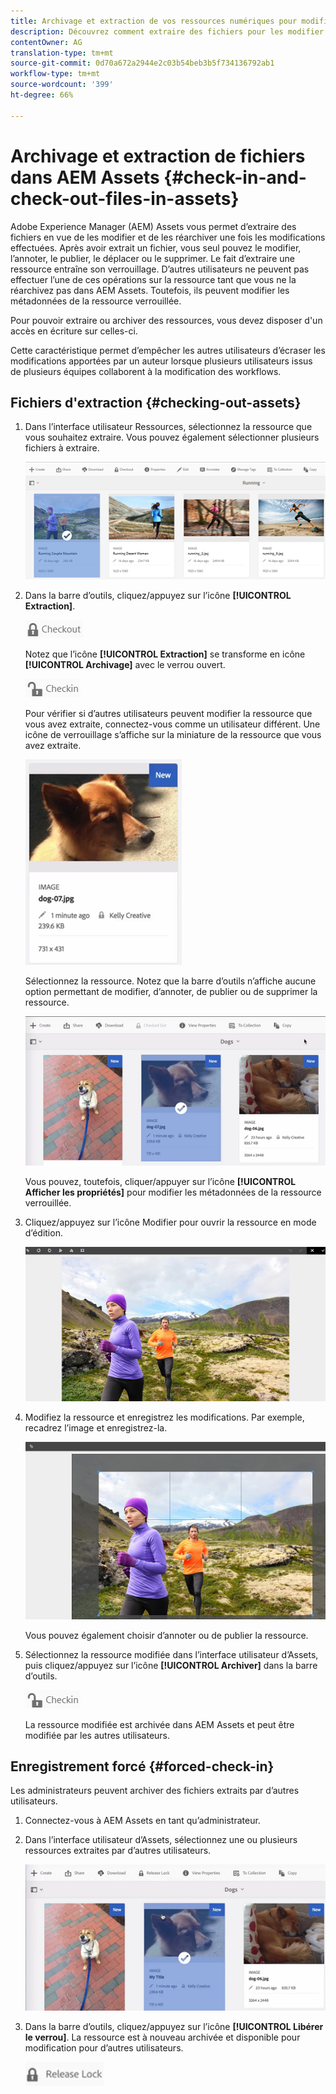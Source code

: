 ```yaml
---
title: Archivage et extraction de vos ressources numériques pour modification
description: Découvrez comment extraire des fichiers pour les modifier et les réarchiver une fois les modifications terminées.
contentOwner: AG
translation-type: tm+mt
source-git-commit: 0d70a672a2944e2c03b54beb3b5f734136792ab1
workflow-type: tm+mt
source-wordcount: '399'
ht-degree: 66%

---
```



# Archivage et extraction de fichiers dans AEM Assets {#check-in-and-check-out-files-in-assets}

Adobe Experience Manager (AEM) Assets vous permet d’extraire des fichiers en vue de les modifier et de les réarchiver une fois les modifications effectuées. Après avoir extrait un fichier, vous seul pouvez le modifier, l’annoter, le publier, le déplacer ou le supprimer. Le fait d’extraire une ressource entraîne son verrouillage. D’autres utilisateurs ne peuvent pas effectuer l’une de ces opérations sur la ressource tant que vous ne la réarchivez pas dans AEM Assets. Toutefois, ils peuvent modifier les métadonnées de la ressource verrouillée.

Pour pouvoir extraire ou archiver des ressources, vous devez disposer d&#39;un accès en écriture sur celles-ci.

Cette caractéristique permet d’empêcher les autres utilisateurs d’écraser les modifications apportées par un auteur lorsque plusieurs utilisateurs issus de plusieurs équipes collaborent à la modification des workflows.

## Fichiers d&#39;extraction {#checking-out-assets}

1. Dans l’interface utilisateur Ressources, sélectionnez la ressource que vous souhaitez extraire. Vous pouvez également sélectionner plusieurs fichiers à extraire.

   ![chlimage_1-468](assets/chlimage_1-468.png)

1. Dans la barre d’outils, cliquez/appuyez sur l’icône **[!UICONTROL Extraction]**.

   ![chlimage_1-469](assets/chlimage_1-469.png)

   Notez que l’icône **[!UICONTROL Extraction]** se transforme en icône **[!UICONTROL Archivage]** avec le verrou ouvert.

   ![chlimage_1-470](assets/chlimage_1-470.png)

   Pour vérifier si d’autres utilisateurs peuvent modifier la ressource que vous avez extraite, connectez-vous comme un utilisateur différent. Une icône de verrouillage s’affiche sur la miniature de la ressource que vous avez extraite.

   ![chlimage_1-471](assets/chlimage_1-471.png)

   Sélectionnez la ressource. Notez que la barre d’outils n’affiche aucune option permettant de modifier, d’annoter, de publier ou de supprimer la ressource.

   ![chlimage_1-472](assets/chlimage_1-472.png)

   Vous pouvez, toutefois, cliquer/appuyer sur l’icône **[!UICONTROL Afficher les propriétés]** pour modifier les métadonnées de la ressource verrouillée.

1. Cliquez/appuyez sur l’icône Modifier pour ouvrir la ressource en mode d’édition.

   ![chlimage_1-473](assets/chlimage_1-473.png)

1. Modifiez la ressource et enregistrez les modifications. Par exemple, recadrez l’image et enregistrez-la.

   ![chlimage_1-474](assets/chlimage_1-474.png)

   Vous pouvez également choisir d’annoter ou de publier la ressource.

1. Sélectionnez la ressource modifiée dans l’interface utilisateur d’Assets, puis cliquez/appuyez sur l’icône **[!UICONTROL Archiver]** dans la barre d’outils.

   ![chlimage_1-475](assets/chlimage_1-475.png)

   La ressource modifiée est archivée dans AEM Assets et peut être modifiée par les autres utilisateurs.

## Enregistrement forcé {#forced-check-in}

Les administrateurs peuvent archiver des fichiers extraits par d’autres utilisateurs.

1. Connectez-vous à AEM Assets en tant qu’administrateur.
1. Dans l’interface utilisateur d’Assets, sélectionnez une ou plusieurs ressources extraites par d’autres utilisateurs.

   ![chlimage_1-476](assets/chlimage_1-476.png)

1. Dans la barre d’outils, cliquez/appuyez sur l’icône **[!UICONTROL Libérer le verrou]**. La ressource est à nouveau archivée et disponible pour modification pour d’autres utilisateurs.

   ![chlimage_1-477](assets/chlimage_1-477.png)